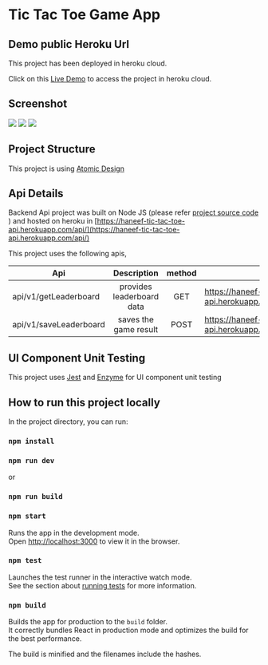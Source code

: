 # Tic Tac Toe Game App

## Demo public Heroku Url

This project has been deployed in heroku cloud.

Click on this [Live Demo](https://haneef-tic-tac-toe.herokuapp.com/) to access the project in heroku cloud.

## Screenshot

<img src="https://user-images.githubusercontent.com/31245872/89727561-2494a800-da37-11ea-8690-86398d27e317.png">
<img src="https://user-images.githubusercontent.com/31245872/89727567-36764b00-da37-11ea-9911-4c0d07c17cf0.png">
<img src="https://user-images.githubusercontent.com/31245872/89727575-4aba4800-da37-11ea-8656-6dbea6e84690.png">


## Project Structure

This project is using [Atomic Design](https://bradfrost.com/blog/post/atomic-web-design/)

## Api Details

Backend Api project was built on Node JS (please refer [project source code](https://github.com/mhaneef50673/tic_tac_toe_api) ) and hosted on heroku in [https://haneef-tic-tac-toe-api.herokuapp.com/api/](https://haneef-tic-tac-toe-api.herokuapp.com/api/)

This project uses the following apis,

| Api        | Description           | method  | live url  |
| ------------- |:-------------:| :-----:| -----|
| api/v1/getLeaderboard     | provides leaderboard data | GET | https://haneef-tic-tac-toe-api.herokuapp.com/api/v1/getLeaderboard |
| api/v1/saveLeaderboard      | saves the game result |  POST | https://haneef-tic-tac-toe-api.herokuapp.com/api/v1/saveLeaderboard |

## UI Component Unit Testing

This project uses [Jest](https://jestjs.io/) and [Enzyme](https://enzymejs.github.io/enzyme/) for UI component unit testing

## How to run this project locally

In the project directory, you can run:

### `npm install`

### `npm run dev`

or

### `npm run build`
### `npm start`

Runs the app in the development mode.<br />
Open [http://localhost:3000](http://localhost:3000) to view it in the browser.

### `npm test`

Launches the test runner in the interactive watch mode.<br />
See the section about [running tests](https://facebook.github.io/create-react-app/docs/running-tests) for more information.

### `npm build`

Builds the app for production to the `build` folder.<br />
It correctly bundles React in production mode and optimizes the build for the best performance.

The build is minified and the filenames include the hashes.<br />
